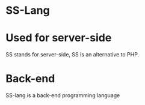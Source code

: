 # SS-Lang
# Used for server-side
SS stands for server-side, SS is an alternative to PHP.
# Back-end
SS-lang is a back-end programming language
